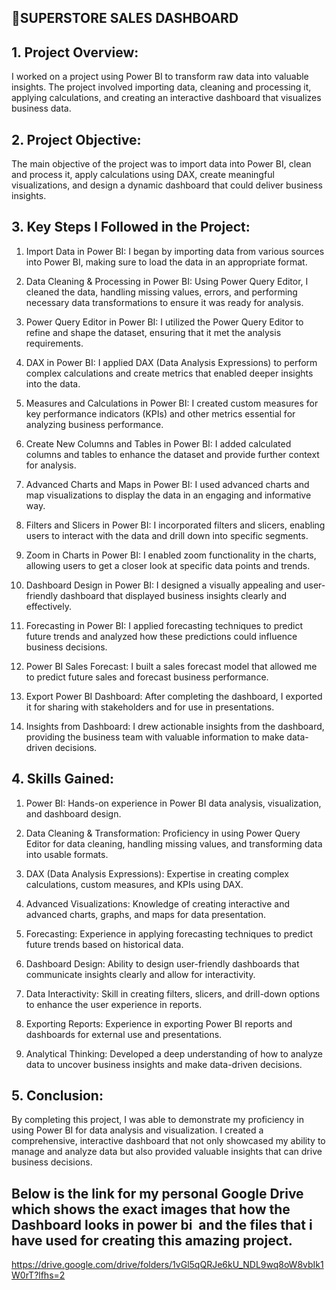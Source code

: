 ## 🏪SUPERSTORE SALES DASHBOARD 

## 1. Project Overview:

I worked on a project using Power BI to transform raw data into valuable insights. The project involved importing data, cleaning and processing it, applying calculations, and creating an interactive dashboard that visualizes business data.

## 2. Project Objective:
The main objective of the project was to import data into Power BI, clean and process it, apply calculations using DAX, create meaningful visualizations, and design a dynamic dashboard that could deliver business insights.

## 3. Key Steps I Followed in the Project:

1. Import Data in Power BI: I began by importing data from various sources into Power BI, making sure to load the data in an appropriate format.

2. Data Cleaning & Processing in Power BI: Using Power Query Editor, I cleaned the data, handling missing values, errors, and performing necessary data transformations to ensure it was ready for analysis.

3. Power Query Editor in Power BI: I utilized the Power Query Editor to refine and shape the dataset, ensuring that it met the analysis requirements.

4. DAX in Power BI: I applied DAX (Data Analysis Expressions) to perform complex calculations and create metrics that enabled deeper insights into the data.

5. Measures and Calculations in Power BI: I created custom measures for key performance indicators (KPIs) and other metrics essential for analyzing business performance.

6. Create New Columns and Tables in Power BI: I added calculated columns and tables to enhance the dataset and provide further context for analysis.

7. Advanced Charts and Maps in Power BI: I used advanced charts and map visualizations to display the data in an engaging and informative way.

8. Filters and Slicers in Power BI: I incorporated filters and slicers, enabling users to interact with the data and drill down into specific segments.

9. Zoom in Charts in Power BI: I enabled zoom functionality in the charts, allowing users to get a closer look at specific data points and trends.

10. Dashboard Design in Power BI: I designed a visually appealing and user-friendly dashboard that displayed business insights clearly and effectively.

11. Forecasting in Power BI: I applied forecasting techniques to predict future trends and analyzed how these predictions could influence business decisions.

12. Power BI Sales Forecast: I built a sales forecast model that allowed me to predict future sales and forecast business performance.

13. Export Power BI Dashboard: After completing the dashboard, I exported it for sharing with stakeholders and for use in presentations.

14. Insights from Dashboard: I drew actionable insights from the dashboard, providing the business team with valuable information to make data-driven decisions.

## 4. Skills Gained:

1. Power BI: Hands-on experience in Power BI data analysis, visualization, and dashboard design.

2. Data Cleaning & Transformation: Proficiency in using Power Query Editor for data cleaning, handling missing values, and transforming data into usable formats.

3. DAX (Data Analysis Expressions): Expertise in creating complex calculations, custom measures, and KPIs using DAX.

4. Advanced Visualizations: Knowledge of creating interactive and advanced charts, graphs, and maps for data presentation.

5. Forecasting: Experience in applying forecasting techniques to predict future trends based on historical data.

6. Dashboard Design: Ability to design user-friendly dashboards that communicate insights clearly and allow for interactivity.

7. Data Interactivity: Skill in creating filters, slicers, and drill-down options to enhance the user experience in reports.

8. Exporting Reports: Experience in exporting Power BI reports and dashboards for external use and presentations.

9. Analytical Thinking: Developed a deep understanding of how to analyze data to uncover business insights and make data-driven decisions.

## 5. Conclusion:

By completing this project, I was able to demonstrate my proficiency in using Power BI for data analysis and visualization. I created a comprehensive, interactive dashboard that not only showcased my ability to manage and analyze data but also provided valuable insights that can drive business decisions.

## Below is the link for my personal Google Drive which shows the exact images that how the Dashboard looks in power bi  and the files that i have used for creating this amazing project.

https://drive.google.com/drive/folders/1vGl5qQRJe6kU_NDL9wq8oW8vbIk1W0rT?lfhs=2








